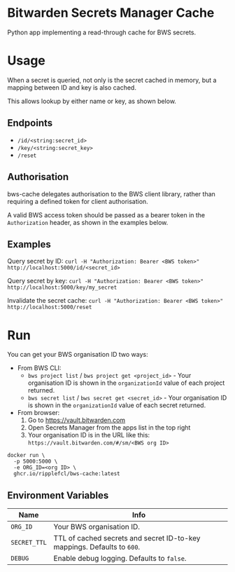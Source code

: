 # Bitwarden Secrets Manager Cache

Python app implementing a read-through cache for BWS secrets.

# Usage

When a secret is queried, not only is the secret cached in memory, but a mapping between ID and key is also cached.

This allows lookup by either name or key, as shown below.

## Endpoints

* `/id/<string:secret_id>`
* `/key/<string:secret_key>`
* `/reset`

## Authorisation

bws-cache delegates authorisation to the BWS client library, rather than requiring a defined token for client authorisation.

A valid BWS access token should be passed as a bearer token in the `Authorization` header, as shown in the examples below.

## Examples

Query secret by ID: `curl -H "Authorization: Bearer <BWS token>" http://localhost:5000/id/<secret_id>`

Query secret by key: `curl -H "Authorization: Bearer <BWS token>" http://localhost:5000/key/my_secret`

Invalidate the secret cache: `curl -H "Authorization: Bearer <BWS token>" http://localhost:5000/reset`

# Run

You can get your BWS organisation ID two ways:
* From BWS CLI:
  * `bws project list` / `bws project get <project_id>` - Your organisation ID is shown in the `organizationId` value of each project returned.
  * `bws secret list` / `bws secret get <secret_id>` - Your organisation ID is shown in the `organizationId` value of each secret returned.
* From browser:
  1. Go to https://vault.bitwarden.com
  2. Open Secrets Manager from the apps list in the top right
  3. Your organisation ID is in the URL like this: `https://vault.bitwarden.com/#/sm/<BWS org ID>`

```
docker run \
  -p 5000:5000 \
  -e ORG_ID=<org ID> \
  ghcr.io/ripplefcl/bws-cache:latest
```

## Environment Variables

| Name                    | Info                                                                                            |
|-------------------------|-------------------------------------------------------------------------------------------------|
| `ORG_ID`                | Your BWS organisation ID.                                                                       |
| `SECRET_TTL`            | TTL of cached secrets and secret ID-to-key mappings. Defaults to `600`.                         |
| `DEBUG`                 | Enable debug logging. Defaults to `false`.                                                      |
